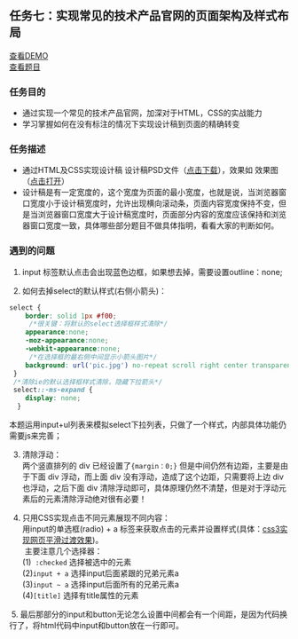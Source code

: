## 任务七：实现常见的技术产品官网的页面架构及样式布局
[查看DEMO](https://rawgit.com/cjlalala/2016-IFE/master/phase01/task07/task07.html)<br>
[查看题目](http://ife.baidu.com/2016/task/detail?taskId=7)

### 任务目的
* 通过实现一个常见的技术产品官网，加深对于HTML，CSS的实战能力
* 学习掌握如何在没有标注的情况下实现设计稿到页面的精确转变

### 任务描述
* 通过HTML及CSS实现设计稿 设计稿PSD文件（[点击下载](http://7xrp04.com1.z0.glb.clouddn.com/task_1_7_1.psd)），效果如 效果图（[点击打开](http://7xrp04.com1.z0.glb.clouddn.com/task_1_7_2.jpg)）
* 设计稿是有一定宽度的，这个宽度为页面的最小宽度，也就是说，当浏览器窗口宽度小于设计稿宽度时，允许出现横向滚动条，页面内容宽度保持不变，但是当浏览器窗口宽度大于设计稿宽度时，页面部分内容的宽度应该保持和浏览器窗口宽度一致，具体哪些部分题目不做具体指明，看看大家的判断如何。

### 遇到的问题
  1. input 标签默认点击会出现蓝色边框，如果想去掉，需要设置outline：none;<br>
  
  2. 如何去掉select的默认样式(右侧小箭头)：
  ```css
  select {
      border: solid 1px #f00;
      /*很关键：将默认的select选择框样式清除*/
      appearance:none;
      -moz-appearance:none;
      -webkit-appearance:none;
      /*在选择框的最右侧中间显示小箭头图片*/
      background: url('pic.jpg') no-repeat scroll right center transparent;
   }
   /*清除ie的默认选择框样式清除，隐藏下拉箭头*/
   select::-ms-expand { 
      display: none;
    }
  ```
  本题运用input+ul列表来模拟select下拉列表，只做了一个样式，内部具体功能仍需要js来完善；<br>
  
  3. 清除浮动：<br>
    两个竖直排列的 div 已经设置了```{margin：0;}``` 但是中间仍然有边距，主要是由于下面 div 浮动，而上面 div 没有浮动，造成了这个边距，只需要将上边 div 也浮动，之后下面 div 清除浮动即可，具体原理仍然不清楚，但是对于浮动元素后的元素清除浮动绝对很有必要！<br>
  
  4. 只用CSS实现点击不同元素展现不同内容：<br>
    用input的单选框(radio) + a 标签来获取点击的元素并设置样式(具体：[css3实现网页平滑过渡效果](http://www.imooc.com/learn/252))。<br>
  主要注意几个选择器：<br>
  (1)``` :checked``` 选择被选中的元素 <br>
  (2)``` input + a ```  选择input后面紧跟的兄弟元素a<br>
  (3)``` input ~ a ```  选择input后面所有的兄弟元素a<br>
  (4)``` [title] ```  选择有title属性的元素<br>
  
  5. 最后那部分的input和button无论怎么设置中间都会有一个间距，是因为代码换行了，将html代码中input和button放在一行即可。
